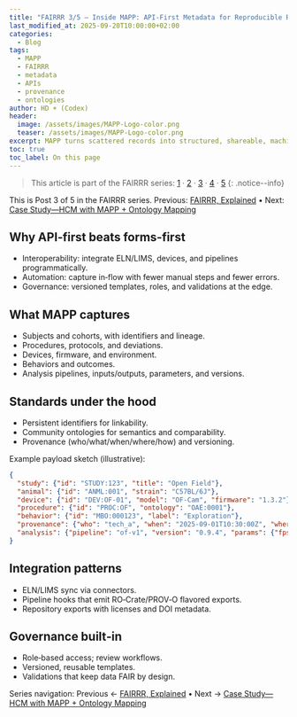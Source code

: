 ```yaml
---
title: "FAIRRR 3/5 — Inside MAPP: API‑First Metadata for Reproducible Research"
last_modified_at: 2025-09-20T10:00:00+02:00
categories:
  - Blog
tags:
  - MAPP
  - FAIRRR
  - metadata
  - APIs
  - provenance
  - ontologies
author: HD + (Codex)
header:
  image: /assets/images/MAPP-Logo-color.png
  teaser: /assets/images/MAPP-Logo-color.png
excerpt: MAPP turns scattered records into structured, shareable, machine‑readable metadata—operationalizing FAIRRR with standards, identifiers, and provenance.
toc: true
toc_label: On this page
---
```


> This article is part of the FAIRRR series: [1](/Blog/fairrr-ethics-of-metadata/) · [2](/Blog/fairrr-explained-metrics-outcomes/) · [3](/Blog/mapp-api-first-fairrr/) · [4](/Blog/case-study-hcm-mapp-ontology/) · [5](/Blog/fairrr-playbook-30-days/)
{: .notice--info}

This is Post 3 of 5 in the FAIRRR series. Previous: [FAIRRR, Explained](/Blog/fairrr-explained-metrics-outcomes/) • Next: [Case Study—HCM with MAPP + Ontology Mapping](/Blog/case-study-hcm-mapp-ontology/)

## Why API‑first beats forms‑first

- Interoperability: integrate ELN/LIMS, devices, and pipelines programmatically.
- Automation: capture in‑flow with fewer manual steps and fewer errors.
- Governance: versioned templates, roles, and validations at the edge.

## What MAPP captures

- Subjects and cohorts, with identifiers and lineage.
- Procedures, protocols, and deviations.
- Devices, firmware, and environment.
- Behaviors and outcomes.
- Analysis pipelines, inputs/outputs, parameters, and versions.

## Standards under the hood

- Persistent identifiers for linkability.
- Community ontologies for semantics and comparability.
- Provenance (who/what/when/where/how) and versioning.

Example payload sketch (illustrative):

```json
{
  "study": {"id": "STUDY:123", "title": "Open Field"},
  "animal": {"id": "ANML:001", "strain": "C57BL/6J"},
  "device": {"id": "DEV:OF-01", "model": "OF-Cam", "firmware": "1.3.2"},
  "procedure": {"id": "PROC:OF", "ontology": "OAE:0001"},
  "behavior": {"id": "MBO:000123", "label": "Exploration"},
  "provenance": {"who": "tech_a", "when": "2025-09-01T10:30:00Z", "where": "Room 3"},
  "analysis": {"pipeline": "of-v1", "version": "0.9.4", "params": {"fps": 30}}
}
```

## Integration patterns

- ELN/LIMS sync via connectors.
- Pipeline hooks that emit RO‑Crate/PROV‑O flavored exports.
- Repository exports with licenses and DOI metadata.

## Governance built‑in

- Role‑based access; review workflows.
- Versioned, reusable templates.
- Validations that keep data FAIR by design.

Series navigation: Previous ← [FAIRRR, Explained](/Blog/fairrr-explained-metrics-outcomes/) • Next → [Case Study—HCM with MAPP + Ontology Mapping](/Blog/case-study-hcm-mapp-ontology/)
